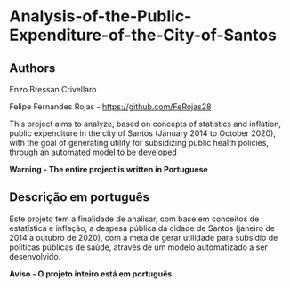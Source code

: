 # Analysis-of-the-Public-Expenditure-of-the-City-of-Santos
## Authors
Enzo Bressan Crivellaro</p>
Felipe Fernandes Rojas - https://github.com/FeRojas28 </p>

This project aims to analyze, based on concepts of statistics and inflation, public expenditure in the city of Santos (January 2014 to October 2020), with the goal of generating utility for subsidizing public health policies, through an automated model to be developed</p>

<b> Warning - The entire project is written in Portuguese </b>

## Descrição em português
Este projeto tem a finalidade de analisar, com base em conceitos de estatística e inflação, a despesa pública da cidade de Santos (janeiro de 2014 a outubro de 2020), com a meta de gerar utilidade para subsídio de políticas públicas de saúde, através de um modelo automatizado a ser desenvolvido.</p>
<b>Aviso - O projeto inteiro está em português</b>
